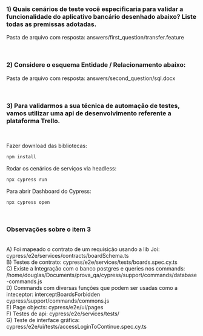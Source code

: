 ### 1) Quais cenários de teste você especificaria para validar a funcionalidade do aplicativo bancário desenhado abaixo? Liste todas as premissas adotadas.
Pasta de arquivo com resposta: answers/first_question/transfer.feature

<br>

### 2) Considere o esquema Entidade / Relacionamento abaixo:
Pasta de arquivo com resposta: answers/second_question/sql.docx

<br>


### 3) Para validarmos a sua técnica de automação de testes, vamos utilizar uma api de desenvolvimento referente a plataforma Trello.
<br>

Fazer download das bibliotecas:
```bash
npm install
```

Rodar os cenários de serviços via headless:
```bash
npx cypress run
```

Para abrir Dashboard do Cypress:

```bash
npx cypress open
```
<br>

### Observações sobre o item 3
<br>
A) Foi mapeado o contrato de um requisição usando a lib Joi: cypress/e2e/services/contracts/boardSchema.ts

<br> 
B) Testes de contrato: cypress/e2e/services/tests/boards.spec.cy.ts

<br>
C) Existe a Integração com o banco postgres e queries nos commands: /home/douglas/Documents/prova_qa/cypress/support/commands/database-commands.js

<br> 
D) Commands com diversas funções que podem ser usadas como a inteceptor: interceptBoardsForbidden
cypress/support/commands/commons.js

<br> 
E) Page objects: cypress/e2e/ui/pages

<br>
F) Testes de api: cypress/e2e/services/tests/

<br>
G) Teste de interface gráfica: cypress/e2e/ui/tests/accessLoginToContinue.spec.cy.ts

